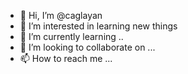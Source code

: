 - 👋 Hi, I’m @caglayan
- 👀 I’m interested in learning new things
- 🌱 I’m currently learning ..
- 💞️ I’m looking to collaborate on ...
- 📫 How to reach me ...

<!---
caglayan/caglayan is a ✨ special ✨ repository because its `README.md` (this file) appears on your GitHub profile.
You can click the Preview link to take a look at your changes.
--->
